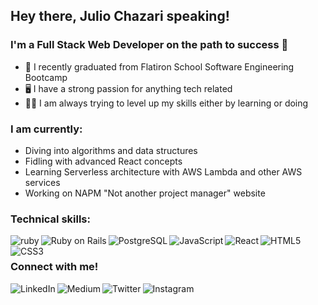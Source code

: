 ## Hey there, Julio Chazari speaking!
### I'm a Full Stack Web Developer on the path to success 🚀
* 🏫 I recently graduated from Flatiron School Software Engineering Bootcamp
* 🖥️ I have a strong passion for anything tech related
* 👨‍💻 I am always trying to level up my skills either by learning or doing

### I am currently:
* Diving into algorithms and data structures
* Fidling with advanced React concepts
* Learning Serverless architecture with AWS Lambda and other AWS services
* Working on NAPM "Not another project manager" website

### Technical skills:

<img align="left" alt="ruby" src="https://img.shields.io/badge/Ruby-CC342D?style=for-the-badge&logo=ruby&logoColor=white"/>
<img align="left" alt="Ruby on Rails" src="https://img.shields.io/badge/Ruby_on_Rails-CC0000?style=for-the-badge&logo=ruby-on-rails&logoColor=white"/>
<img align="left" alt="PostgreSQL" src="https://img.shields.io/badge/PostgreSQL-316192?style=for-the-badge&logo=postgresql&logoColor=white"/>
<img align="left" alt="JavaScript" src="https://img.shields.io/badge/JavaScript-F7DF1E?style=for-the-badge&logo=javascript&logoColor=black"/>
<img align="left" alt="React" src="https://img.shields.io/badge/React-20232A?style=for-the-badge&logo=react&logoColor=61DAFB"/>
<img align="left" alt="HTML5" src="https://img.shields.io/badge/HTML5-E34F26?style=for-the-badge&logo=html5&logoColor=white"/>
<img align="left" alt="CSS3" src="https://img.shields.io/badge/CSS3-1572B6?style=for-the-badge&logo=css3&logoColor=white"/>

<br />

### Connect with me!

[<img align="left" alt="LinkedIn" src="https://img.shields.io/badge/LinkedIn-0077B5?style=for-the-badge&logo=linkedin&logoColor=white"/>][LinkedIn]
[<img align="left" alt="Medium" src="https://img.shields.io/badge/Medium-12100E?style=for-the-badge&logo=medium&logoColor=white"/>][Medium]
[<img align="left" alt="Twitter" src="https://img.shields.io/badge/Twitter-1DA1F2?style=for-the-badge&logo=twitter&logoColor=white"/>][Twitter]
[<img align="left" alt="Instagram" src="https://img.shields.io/badge/Instagram-E4405F?style=for-the-badge&logo=instagram&logoColor=white"/>][Instagram]

[LinkedIn]:https://www.linkedin.com/in/julio-chazari-3440ba141/
[Medium]:https://juchazari.medium.com/
[Twitter]:https://twitter.com/Juchazari
[Instagram]:https://www.instagram.com/juchazari/
